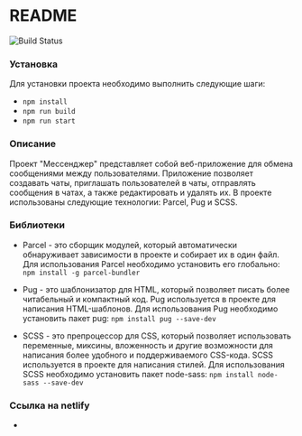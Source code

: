 # README

![Build Status](https://img.shields.io/travis/com/spanki22052/middle.messenger.praktikum.yandex/sprint_1)

### Установка

Для установки проекта необходимо выполнить следующие шаги:

- `npm install`
- `npm run build`
- `npm run start`

### Описание
Проект "Мессенджер" представляет собой веб-приложение для обмена сообщениями между пользователями. Приложение позволяет создавать чаты, приглашать пользователей в чаты, отправлять сообщения в чатах, а также редактировать и удалять их. В проекте использованы следующие технологии: Parcel, Pug и SCSS.

### Библиотеки

- Parcel - это сборщик модулей, который автоматически обнаруживает зависимости в проекте и собирает их в один файл. Для использования Parcel необходимо установить его глобально:
`npm install -g parcel-bundler`

- Pug - это шаблонизатор для HTML, который позволяет писать более читабельный и компактный код. Pug используется в проекте для написания HTML-шаблонов. Для использования Pug необходимо установить пакет pug: `npm install pug --save-dev`

- SCSS - это препроцессор для CSS, который позволяет использовать переменные, миксины, вложенность и другие возможности для написания более удобного и поддерживаемого CSS-кода. SCSS используется в проекте для написания стилей. Для использования SCSS необходимо установить пакет node-sass: `npm install node-sass --save-dev
  `
### Ссылка на netlify

- 